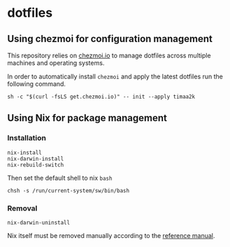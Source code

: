 # dotfiles

## Using chezmoi for configuration management

This repository relies on [chezmoi.io](https://chezmoi.io) to manage dotfiles across multiple machines and operating systems.

In order to automatically install `chezmoi` and apply the latest dotfiles run the following command.
```
sh -c "$(curl -fsLS get.chezmoi.io)" -- init --apply timaa2k
```

## Using Nix for package management

### Installation

```
nix-install
nix-darwin-install
nix-rebuild-switch
```

Then set the default shell to nix `bash`
```
chsh -s /run/current-system/sw/bin/bash
```

### Removal

```
nix-darwin-uninstall
```

Nix itself must be removed manually according to the [reference manual](https://nixos.org/manual/nix/stable/installation/uninstall.html).
